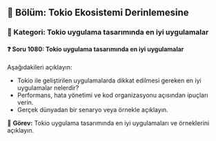 ## 📘 Bölüm: Tokio Ekosistemi Derinlemesine  
### 🔹 Kategori: Tokio uygulama tasarımında en iyi uygulamalar  
#### ❓ Soru 1080: Tokio uygulama tasarımında en iyi uygulamalar

Aşağıdakileri açıklayın:

- Tokio ile geliştirilen uygulamalarda dikkat edilmesi gereken en iyi uygulamalar nelerdir?
- Performans, hata yönetimi ve kod organizasyonu açısından ipuçları verin.
- Gerçek dünyadan bir senaryo veya örnekle açıklayın.

🔧 **Görev:** Tokio uygulama tasarımında en iyi uygulamaları ve örneklerini açıklayın.
